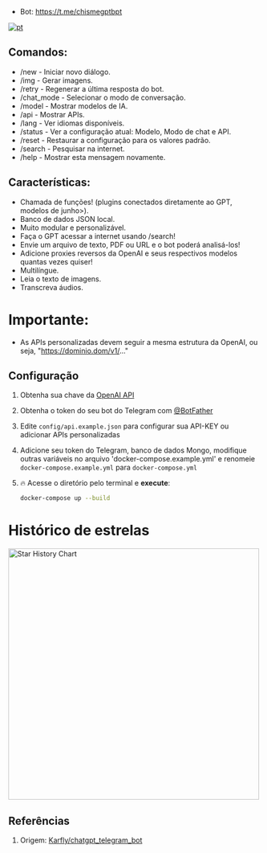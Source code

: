 - Bot: https://t.me/chismegptbpt

[![pt](https://img.shields.io/badge/Variáveis-pt-brightgreen)](https://gg.resisto.rodeo/yo/chatgpTG/src/branch/main/docs/variables/pt.md)

## Comandos:
- /new - Iniciar novo diálogo.
- /img - Gerar imagens.
- /retry - Regenerar a última resposta do bot.
- /chat_mode - Selecionar o modo de conversação.
- /model - Mostrar modelos de IA.
- /api - Mostrar APIs.
- /lang - Ver idiomas disponíveis.
- /status - Ver a configuração atual: Modelo, Modo de chat e API.
- /reset - Restaurar a configuração para os valores padrão.
- /search - Pesquisar na internet.
- /help - Mostrar esta mensagem novamente.

## Características:
- Chamada de funções! (plugins conectados diretamente ao GPT, modelos de junho>).
- Banco de dados JSON local.
- Muito modular e personalizável.
- Faça o GPT acessar a internet usando /search!
- Envie um arquivo de texto, PDF ou URL e o bot poderá analisá-los!
- Adicione proxies reversos da OpenAI e seus respectivos modelos quantas vezes quiser!
- Multilíngue.
- Leia o texto de imagens.
- Transcreva áudios.

# Importante:
- As APIs personalizadas devem seguir a mesma estrutura da OpenAI, ou seja, "https://dominio.dom/v1/..."

## Configuração
1. Obtenha sua chave da [OpenAI API](https://openai.com/api/)

2. Obtenha o token do seu bot do Telegram com [@BotFather](https://t.me/BotFather)

3. Edite `config/api.example.json` para configurar sua API-KEY ou adicionar APIs personalizadas

4. Adicione seu token do Telegram, banco de dados Mongo, modifique outras variáveis no arquivo 'docker-compose.example.yml' e renomeie `docker-compose.example.yml` para `docker-compose.yml`

5. 🔥 Acesse o diretório pelo terminal e **execute**:
    ```bash
    docker-compose up --build
    ```
# Histórico de estrelas

<a href="https://gg.resisto.rodeo/yo/chatgpTG"><img width="500" alt="Star History Chart" src="https://api.star-history.com/svg?repos=soyelmismo/chatgpTG&type=Date"></a> 

## Referências
1. Origem: <a href="https://github.com/karfly/chatgpt_telegram_bot" alt="Karfly">Karfly/chatgpt_telegram_bot</a>